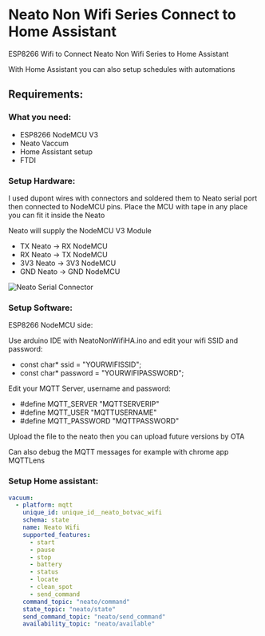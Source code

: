# Neato Non Wifi Series Connect to Home Assistant
ESP8266 Wifi to Connect Neato Non Wifi Series to Home Assistant

With Home Assistant you can also setup schedules with automations

## Requirements:

### What you need:
- ESP8266 NodeMCU V3
- Neato Vaccum
- Home Assistant setup
- FTDI

### Setup Hardware:

I used dupont wires with connectors and soldered them to Neato serial port then connected to NodeMCU pins. Place the MCU with tape in any place you can fit it inside the Neato

Neato will supply the NodeMCU V3 Module

* TX Neato -> RX NodeMCU
* RX Neato -> TX NodeMCU
* 3V3 Neato -> 3V3 NodeMCU
* GND Neato -> GND NodeMCU

![Neato Serial Connector](https://github.com/SoulSlayerPT/NeatoNonWifiSeriesHomeAssistant/raw/master/images/pins.jpg)

### Setup Software:

ESP8266 NodeMCU side:

Use arduino IDE with NeatoNonWifiHA.ino and edit your wifi SSID and password:

* const char* ssid = "YOURWIFISSID";
* const char* password = "YOURWIFIPASSWORD";

Edit your MQTT Server, username and password:
* #define MQTT_SERVER "MQTTSERVERIP"
* #define MQTT_USER "MQTTUSERNAME"
* #define MQTT_PASSWORD "MQTTPASSWORD"

Upload the file to the neato then you can upload future versions by OTA

Can also debug the MQTT messages for example with chrome app MQTTLens

### Setup Home assistant:

```yaml
vacuum:
  - platform: mqtt
    unique_id: unique_id__neato_botvac_wifi
    schema: state
    name: Neato Wifi
    supported_features:
      - start
      - pause
      - stop
      - battery
      - status
      - locate
      - clean_spot
      - send_command
    command_topic: "neato/command"
    state_topic: "neato/state"
    send_command_topic: "neato/send_command"
    availability_topic: "neato/available"
```
